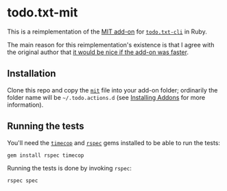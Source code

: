 # todo.txt-mit

This is a reimplementation of the [MIT add-on](https://github.com/codybuell/mit) for [`todo.txt-cli`](https://github.com/ginatrapani/todo.txt-cli/) in Ruby.

The main reason for this reimplementation's existence is that I agree with the original author that [it would be nice if the add-on was faster](https://github.com/codybuell/mit/blob/d4fbdd203f04098ff8cfcd39a6fa8bb3226b6b03/mit#L49).

## Installation

Clone this repo and copy the [`mit`](mit) file into your add-on folder;
ordinarily the folder name will be `~/.todo.actions.d` (see [Installing Addons](https://github.com/ginatrapani/todo.txt-cli/wiki/Creating-and-Installing-Add-ons) for more information).

## Running the tests

You'll need the [`timecop`](https://github.com/travisjeffery/timecop) and [`rspec`](https://github.com/rspec/rspec) gems installed to be able to run the tests:

```
gem install rspec timecop
```

Running the tests is done by invoking `rspec`:

```
rspec spec
```
